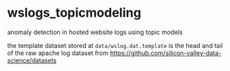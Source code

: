 # wslogs_topicmodeling
anomaly detection in hosted website logs using topic models

the template dataset stored at `data/wslog.dat.template` is the head and tail of the raw apache log dataset from https://github.com/silicon-valley-data-science/datasets 
